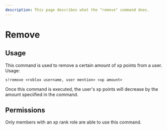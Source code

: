 ```yaml
---
description: This page describes what the "remove" command does.
---
```


# Remove

## Usage

This command is used to remove a certain amount of xp points from a user.  
Usage:

```text
s!remove <roblox username, user mention> <xp amount>
```

Once this command is executed, the user's xp points will decrease by the amount speciified in the command.

## Permissions

Only members with an xp rank role are able to use this command.

